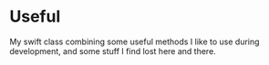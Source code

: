 # Useful
My swift class combining some useful methods I like to use during development, and some stuff I find lost here and there.

